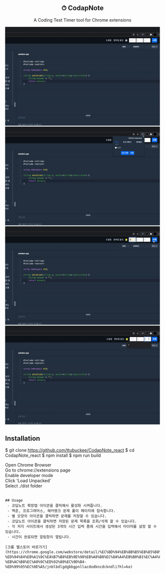 <h2 align="middle">⏱ CodapNote</h2>
<p align="middle">
  A Coding Test Timer tool for Chrome extensions
</p>
<p align="middle">
  <img src="./res/img1.gif"/>
  <img src="./res/img2.gif"/>
  <img src="./res/img3.gif"/>
  <img src="./res/img4.gif"/>
</p>

## Installation

$ git clone https://github.com/ttubuckee/CodapNote_react
$ cd CodapNote_react
$ npm install
$ npm run build

Open Chrome Browser  
Go to chrome://extensions page  
Enable developer mode  
Click 'Load Unpacked'  
Select ./dist folder  
```

## Usage
 - 코답노트 확장앱 아이콘을 클릭해서 활성화 시켜줍니다.
 - 백준, 프로그래머스, 해커랭크 문제 풀이 페이지에 접속합니다.
 - 별 모양의 아이콘을 클릭하면 문제를 저장할 수 있습니다.
 - 코답노트 아이콘을 클릭하면 저장된 문제 목록을 조회/삭제 할 수 있습니다.
 - 각 저지 사이트에서 생성된 3개의 시간 입력 폼에 시간을 입력해서 타이머를 설정 할 수 있습니다.
 - 시간이 완료되면 알림창이 열립니다.

[크롬 웹스토어 바로가기](https://chrome.google.com/webstore/detail/%EC%BD%94%EB%8B%B5%EB%85%B8%ED%8A%B8-%ED%94%84%EB%A1%9C%EA%B7%B8%EB%9E%98%EB%A8%B8%EC%8A%A4%EB%B0%B1%EC%A4%80%ED%95%B4%EC%BB%A4%EB%9E%AD%ED%81%AC-%EB%AC%B8%EC%A0%9C%ED%92%80%EC%9D%B4-%ED%99%95%EC%9E%A5/jnblbdlgdgbbgpnllacdodkncdckndli?hl=ko)
